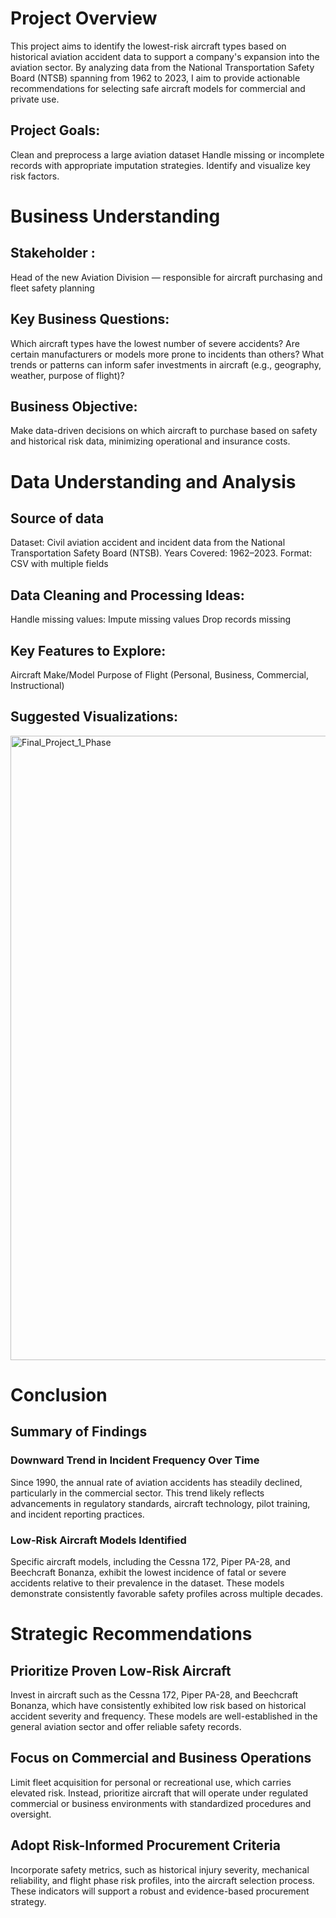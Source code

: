 # Project Overview 
This project aims to identify the lowest-risk aircraft types based on historical aviation accident data to support a company's expansion into the aviation sector. By analyzing data from the National Transportation Safety Board (NTSB) spanning from 1962 to 2023, I aim to provide actionable recommendations for selecting safe aircraft models for commercial and private use.
## Project Goals:
Clean and preprocess a large aviation dataset
Handle missing or incomplete records with appropriate imputation strategies.
Identify and visualize key risk factors.
# Business Understanding
## Stakeholder :
Head of the new Aviation Division — responsible for aircraft purchasing and fleet safety planning
## Key Business Questions:
Which aircraft types have the lowest number of severe accidents?
Are certain manufacturers or models more prone to incidents than others?
What trends or patterns can inform safer investments in aircraft (e.g., geography, weather, purpose of flight)?
## Business Objective:
Make data-driven decisions on which aircraft to purchase based on safety and historical risk data, minimizing operational and insurance costs.

# Data Understanding and Analysis
## Source of data
Dataset: Civil aviation accident and incident data from the National Transportation Safety Board (NTSB).
Years Covered: 1962–2023.
Format: CSV with multiple fields
## Data Cleaning and Processing Ideas:
Handle missing values:
Impute missing values
Drop records missing 
## Key Features to Explore:
Aircraft Make/Model
Purpose of Flight (Personal, Business, Commercial, Instructional)

## Suggested Visualizations:

<img width="1249" height="999" alt="Final_Project_1_Phase" src="https://github.com/user-attachments/assets/4cfd5b95-33b2-4979-a9ad-a75330fc372f" />


# Conclusion
## Summary of Findings
### Downward Trend in Incident Frequency Over Time
Since 1990, the annual rate of aviation accidents has steadily declined, particularly in the commercial sector. This trend likely reflects advancements in regulatory standards, aircraft technology, pilot training, and incident reporting practices.
### Low-Risk Aircraft Models Identified 
Specific aircraft models, including the Cessna 172, Piper PA-28, and Beechcraft Bonanza, exhibit the lowest incidence of fatal or severe accidents relative to their prevalence in the dataset. These models demonstrate consistently favorable safety profiles across multiple decades.

# Strategic  Recommendations
## Prioritize Proven Low-Risk Aircraft
Invest in aircraft such as the Cessna 172, Piper PA-28, and Beechcraft Bonanza, which have consistently exhibited low risk based on historical accident severity and frequency. These models are well-established in the general aviation sector and offer reliable safety records.

## Focus on Commercial and Business Operations
Limit fleet acquisition for personal or recreational use, which carries elevated risk. Instead, prioritize aircraft that will operate under regulated commercial or business environments with standardized procedures and oversight.

## Adopt Risk-Informed Procurement Criteria
Incorporate safety metrics, such as historical injury severity, mechanical reliability, and flight phase risk profiles, into the aircraft selection process. These indicators will support a robust and evidence-based procurement strategy.










